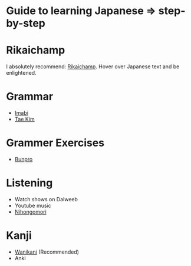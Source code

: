 # Guide to learning Japanese => step-by-step

# Rikaichamp
I absolutely recommend: [Rikaichamp](https://addons.mozilla.org/en-US/firefox/addon/rikaichamp/). Hover over Japanese text and be enlightened.

# Grammar
- [Imabi](https://imabi.net/) 
- [Tae Kim](http://www.guidetojapanese.org/learn/complete/)

# Grammer Exercises
- [Bunpro](https://bunpro.jp/)

# Listening
- Watch shows on Daiweeb
- Youtube music
- [Nihongomori](https://www.youtube.com/watch?v=ltAMkgbuaIQ&list=PLINFE8v4DOht_ejxMSqWZEZ_GYCgVqHG3)

# Kanji
- [Wanikani](https://www.wanikani.com/) (Recommended)
- Anki

